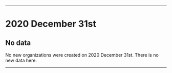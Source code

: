 
***

# 2020 December 31st

## No data

No new organizations were created on 2020 December 31st. There is no new data here.

***
